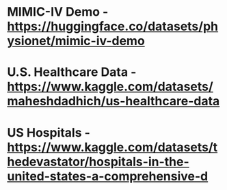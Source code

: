 # MIMIC-IV Demo - https://huggingface.co/datasets/physionet/mimic-iv-demo

# U.S. Healthcare Data - https://www.kaggle.com/datasets/maheshdadhich/us-healthcare-data

# US Hospitals - https://www.kaggle.com/datasets/thedevastator/hospitals-in-the-united-states-a-comprehensive-d